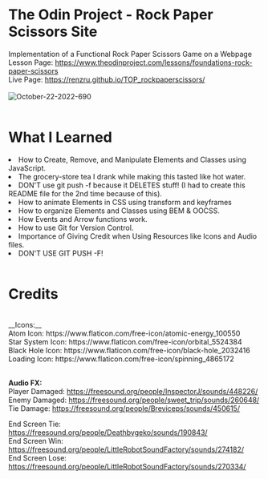 # The Odin Project - Rock Paper Scissors Site

Implementation of a Functional Rock Paper Scissors Game on a Webpage <br>
Lesson Page: https://www.theodinproject.com/lessons/foundations-rock-paper-scissors <br>
Live Page: https://renzru.github.io/TOP_rockpaperscissors/ <br>
<br> ![October-22-2022-690](https://user-images.githubusercontent.com/112093726/197367280-b2b74eb0-648d-4034-a718-1c6d3761ddb1.gif) <br>
<br>
<h1> What I Learned </h1>
<li> How to Create, Remove, and Manipulate Elements and Classes using JavaScript. <br>
<li> The grocery-store tea I drank while making this tasted like hot water. <br>
<li> DON'T use git push -f because it DELETES stuff! (I had to create this README file for the 2nd time because of this).<br>
<li> How to animate Elements in CSS using transform and keyframes <br>
<li> How to organize Elements and Classes using BEM & OOCSS. <br>
<li> How Events and Arrow functions work. <br>
<li> How to use Git for Version Control. <br>
<li> Importance of Giving Credit when Using Resources like Icons and Audio files. <br>
<li> DON'T USE GIT PUSH -F! <br> <br>

<h1> Credits </h1> <br>
__Icons:__  <br>
Atom Icon: https://www.flaticon.com/free-icon/atomic-energy_100550 <br>
Star System Icon: https://www.flaticon.com/free-icon/orbital_5524384 <br>
Black Hole Icon: https://www.flaticon.com/free-icon/black-hole_2032416 <br>
Loading Icon: https://www.flaticon.com/free-icon/spinning_4865172 <br> <br>

**Audio FX:** <br>
Player Damaged: https://freesound.org/people/InspectorJ/sounds/448226/ <br>
Enemy Damaged: https://freesound.org/people/sweet_trip/sounds/260648/ <br>
Tie Damage: https://freesound.org/people/Breviceps/sounds/450615/ <br>

End Screen Tie: https://freesound.org/people/Deathbygeko/sounds/190843/ <br>
End Screen Win: https://freesound.org/people/LittleRobotSoundFactory/sounds/274182/ <br>
End Screen Lose: https://freesound.org/people/LittleRobotSoundFactory/sounds/270334/ <br>





